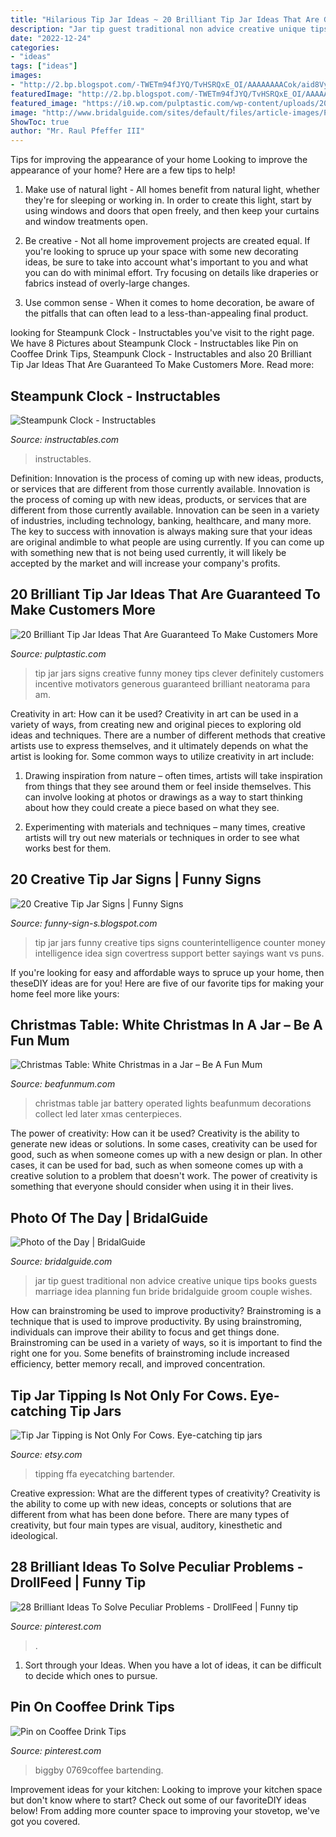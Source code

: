 ```yaml
---
title: "Hilarious Tip Jar Ideas ~ 20 Brilliant Tip Jar Ideas That Are Guaranteed To Make Customers More"
description: "Jar tip guest traditional non advice creative unique tips books guests marriage idea planning fun bride bridalguide groom couple wishes"
date: "2022-12-24"
categories:
- "ideas"
tags: ["ideas"]
images:
- "http://2.bp.blogspot.com/-TWETm94fJYQ/TvHSRQxE_OI/AAAAAAAACok/aid8Vy5YkOU/s640/funny+tip+jars+011.jpg"
featuredImage: "http://2.bp.blogspot.com/-TWETm94fJYQ/TvHSRQxE_OI/AAAAAAAACok/aid8Vy5YkOU/s640/funny+tip+jars+011.jpg"
featured_image: "https://i0.wp.com/pulptastic.com/wp-content/uploads/2014/07/these-tip-jars-will-definitely-get-money-17.jpg?resize=550%2C734"
image: "http://www.bridalguide.com/sites/default/files/article-images/PHOTO-OF-THE-DAY/wedding-tip-jar.jpg"
ShowToc: true
author: "Mr. Raul Pfeffer III"
---
```



Tips for improving the appearance of your home
Looking to improve the appearance of your home? Here are a few tips to help!
1. Make use of natural light - All homes benefit from natural light, whether they're for sleeping or working in. In order to create this light, start by using windows and doors that open freely, and then keep your curtains and window treatments open.

2. Be creative - Not all home improvement projects are created equal. If you're looking to spruce up your space with some new decorating ideas, be sure to take into account what's important to you and what you can do with minimal effort. Try focusing on details like draperies or fabrics instead of overly-large changes.

3. Use common sense - When it comes to home decoration, be aware of the pitfalls that can often lead to a less-than-appealing final product.

	

		
looking for Steampunk Clock - Instructables you've visit to the right page. We have 8 Pictures about Steampunk Clock - Instructables like Pin on Cooffee Drink Tips, Steampunk Clock - Instructables and also 20 Brilliant Tip Jar Ideas That Are Guaranteed To Make Customers More. Read more:
		
    
## Steampunk Clock - Instructables

<img loading=lazy src="https://cdn.instructables.com/ORIG/FY3/VSME/HIUXBB66/FY3VSMEHIUXBB66.jpg?frame=1&amp;width=2100" onerror="this.onerror=null;this.src='https://tse1.mm.bing.net/th?id=OIP.fLZmyA3YreQ2pvOg9AV2ogHaFj&amp;pid=15.1';" alt="Steampunk Clock - Instructables">

_Source: instructables.com_

>instructables. 

	

Definition: Innovation is the process of coming up with new ideas, products, or services that are different from those currently available.
Innovation is the process of coming up with new ideas, products, or services that are different from those currently available. Innovation can be seen in a variety of industries, including technology, banking, healthcare, and many more. The key to success with innovation is always making sure that your ideas are original andimble to what people are using currently. If you can come up with something new that is not being used currently, it will likely be accepted by the market and will increase your company's profits.

    
## 20 Brilliant Tip Jar Ideas That Are Guaranteed To Make Customers More

<img loading=lazy src="https://i0.wp.com/pulptastic.com/wp-content/uploads/2014/07/these-tip-jars-will-definitely-get-money-17.jpg?resize=550%2C734" onerror="this.onerror=null;this.src='https://tse2.mm.bing.net/th?id=OIP.LCIau5IDhpppXqhhfXtkwgHaJ4&amp;pid=15.1';" alt="20 Brilliant Tip Jar Ideas That Are Guaranteed To Make Customers More">

_Source: pulptastic.com_

>tip jar jars signs creative funny money tips clever definitely customers incentive motivators generous guaranteed brilliant neatorama para am. 

	

Creativity in art: How can it be used?
Creativity in art can be used in a variety of ways, from creating new and original pieces to exploring old ideas and techniques. There are a number of different methods that creative artists use to express themselves, and it ultimately depends on what the artist is looking for. Some common ways to utilize creativity in art include:
1. Drawing inspiration from nature – often times, artists will take inspiration from things that they see around them or feel inside themselves. This can involve looking at photos or drawings as a way to start thinking about how they could create a piece based on what they see.

2. Experimenting with materials and techniques – many times, creative artists will try out new materials or techniques in order to see what works best for them.

    
## 20 Creative Tip Jar Signs | Funny Signs

<img loading=lazy src="http://2.bp.blogspot.com/-TWETm94fJYQ/TvHSRQxE_OI/AAAAAAAACok/aid8Vy5YkOU/s640/funny+tip+jars+011.jpg" onerror="this.onerror=null;this.src='https://tse3.mm.bing.net/th?id=OIP.I7gk3_Wdz0BkuJxi9kWE4wHaGD&amp;pid=15.1';" alt="20 Creative Tip Jar Signs | Funny Signs">

_Source: funny-sign-s.blogspot.com_

>tip jar jars funny creative tips signs counterintelligence counter money intelligence idea sign covertress support better sayings want vs puns. 

	

If you're looking for easy and affordable ways to spruce up your home, then theseDIY ideas are for you! Here are five of our favorite tips for making your home feel more like yours: 

    
## Christmas Table: White Christmas In A Jar – Be A Fun Mum

<img loading=lazy src="https://beafunmum.com/wp-content/uploads/2013/11/DSC1109.jpg" onerror="this.onerror=null;this.src='https://tse4.mm.bing.net/th?id=OIP.rDooAVOorr_TmVoAQ6UCrwHaLK&amp;pid=15.1';" alt="Christmas Table: White Christmas in a Jar – Be A Fun Mum">

_Source: beafunmum.com_

>christmas table jar battery operated lights beafunmum decorations collect led later xmas centerpieces. 

	

The power of creativity: How can it be used?
Creativity is the ability to generate new ideas or solutions. In some cases, creativity can be used for good, such as when someone comes up with a new design or plan. In other cases, it can be used for bad, such as when someone comes up with a creative solution to a problem that doesn't work. The power of creativity is something that everyone should consider when using it in their lives.

    
## Photo Of The Day | BridalGuide

<img loading=lazy src="http://www.bridalguide.com/sites/default/files/article-images/PHOTO-OF-THE-DAY/wedding-tip-jar.jpg" onerror="this.onerror=null;this.src='https://tse4.mm.bing.net/th?id=OIP.TK-Z1wjeIvRUgxeaQC6jBgHaLH&amp;pid=15.1';" alt="Photo of the Day | BridalGuide">

_Source: bridalguide.com_

>jar tip guest traditional non advice creative unique tips books guests marriage idea planning fun bride bridalguide groom couple wishes. 

	

How can brainstroming be used to improve productivity?
Brainstroming is a technique that is used to improve productivity. By using brainstroming, individuals can improve their ability to focus and get things done. Brainstroming can be used in a variety of ways, so it is important to find the right one for you. Some benefits of brainstroming include increased efficiency, better memory recall, and improved concentration.

    
## Tip Jar Tipping Is Not Only For Cows. Eye-catching Tip Jars

<img loading=lazy src="https://img0.etsystatic.com/017/0/6557289/il_fullxfull.475968144_axix.jpg" onerror="this.onerror=null;this.src='https://tse4.mm.bing.net/th?id=OIP.EEWLt2xo147zMcLy36-KoAHaNK&amp;pid=15.1';" alt="Tip Jar Tipping is Not Only For Cows. Eye-catching tip jars">

_Source: etsy.com_

>tipping ffa eyecatching bartender. 

	

Creative expression: What are the different types of creativity?
Creativity is the ability to come up with new ideas, concepts or solutions that are different from what has been done before. There are many types of creativity, but four main types are visual, auditory, kinesthetic and ideological.

    
## 28 Brilliant Ideas To Solve Peculiar Problems - DrollFeed | Funny Tip

<img loading=lazy src="https://i.pinimg.com/originals/1f/0e/4a/1f0e4ad401390e81c914bfb5cd70abd7.jpg" onerror="this.onerror=null;this.src='https://tse1.mm.bing.net/th?id=OIP.a-ncSaHRl1fvT5b07vYZ4wHaJ3&amp;pid=15.1';" alt="28 Brilliant Ideas To Solve Peculiar Problems - DrollFeed | Funny tip">

_Source: pinterest.com_

>. 

	

1. Sort through your Ideas. When you have a lot of ideas, it can be difficult to decide which ones to pursue.

    
## Pin On Cooffee Drink Tips

<img loading=lazy src="https://i.pinimg.com/originals/58/83/d7/5883d7d4a5cee871380a4f5259f08ad4.jpg" onerror="this.onerror=null;this.src='https://tse4.mm.bing.net/th?id=OIP.EW4npSpV3lyDZySb1aGxsgHaJ3&amp;pid=15.1';" alt="Pin on Cooffee Drink Tips">

_Source: pinterest.com_

>biggby 0769coffee bartending. 

	

Improvement ideas for your kitchen:
Looking to improve your kitchen space but don't know where to start? Check out some of our favoriteDIY ideas below! From adding more counter space to improving your stovetop, we've got you covered.

